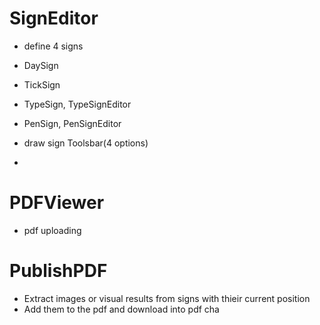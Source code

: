 # SignEditor

<!-- - complete BasicSign(remove, position) -->

- define 4 signs
- DaySign
- TickSign
- TypeSign, TypeSignEditor
- PenSign, PenSignEditor

- draw sign Toolsbar(4 options)
-

# PDFViewer

- pdf uploading

# PublishPDF

- Extract images or visual results from signs with thieir current position
- Add them to the pdf and download into pdf
  cha
